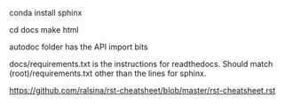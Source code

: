 <!-- https://www.sphinx-doc.org/en/master/usage/installation.html -->
conda install sphinx

<!-- local build -->
<!-- https://www.sphinx-doc.org/en/master/usage/quickstart.html -->
cd docs
make html

autodoc folder has the API import bits


docs/requirements.txt is the instructions for readthedocs. Should match (root)/requirements.txt other than the lines for sphinx.

https://github.com/ralsina/rst-cheatsheet/blob/master/rst-cheatsheet.rst